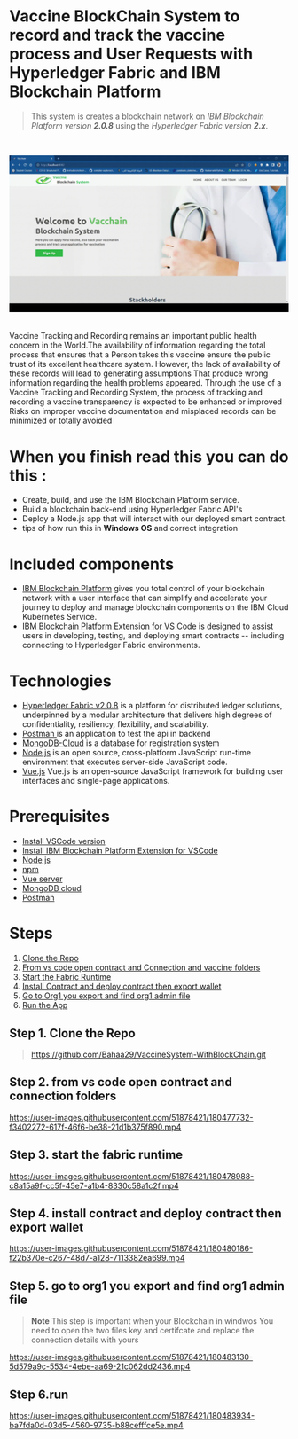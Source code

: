 # Vaccine BlockChain System to record and track the vaccine process and User Requests with Hyperledger Fabric and IBM Blockchain Platform
> This system is creates a blockchain network on *IBM Blockchain Platform version **2.0.8*** using the *Hyperledger Fabric version **2.x***.
<br>
<p align="center">
  <img src="demo/1.gif">
</p>
<br>
Vaccine Tracking and Recording remains an important public health concern in the World.The availability 
of information regarding the total process that ensures that a Person takes this vaccine ensure the public 
trust of its excellent healthcare system. However, the lack of availability of these records will lead to generating
assumptions That produce wrong information regarding the health problems appeared. Through the use of a Vaccine Tracking
and Recording System, the process of tracking and recording a vaccine transparency is expected to be enhanced or improved
Risks on improper vaccine documentation and misplaced records can be minimized or totally avoided

# When you finish read this you can do this :
* Create, build, and use the IBM Blockchain Platform service.
* Build a blockchain back-end using Hyperledger Fabric API's
* Deploy a Node.js app that will interact with our deployed smart contract.
* tips of how run this in **Windows OS** and correct integration 

# Included components
*	[IBM Blockchain Platform](https://console.bluemix.net/docs/services/blockchain/howto/ibp-v2-deploy-iks.html#ibp-v2-deploy-iks) gives you total control of your blockchain network with a user interface that can simplify and accelerate your journey to deploy and manage blockchain components on the IBM Cloud Kubernetes Service.
*	[IBM Blockchain Platform Extension for VS Code](https://marketplace.visualstudio.com/items?itemName=IBMBlockchain.ibm-blockchain-platform) is designed to assist users in developing, testing, and deploying smart contracts -- including connecting to Hyperledger Fabric environments.

# Technologies
* [Hyperledger Fabric v2.0.8](https://hyperledger-fabric.readthedocs.io) is a platform for distributed ledger solutions, underpinned by a modular architecture that  delivers high degrees of confidentiality, resiliency, flexibility, and scalability.
* [Postman ](https://www.postman.com)is an application to test the api in backend
* [MongoDB-Cloud](https://www.mongodb.com/cloud) is a database for registration system
* [Node.js](https://nodejs.org) is an open source, cross-platform JavaScript run-time environment that executes server-side JavaScript code.
* [Vue.js](https://vuejs.org/) Vue.js is an open-source JavaScript framework for building user interfaces and single-page applications.

# Prerequisites
- [Install VSCode version](https://code.visualstudio.com/updates/v1_39)
- [Install IBM Blockchain Platform Extension for VSCode](https://github.com/IBM-Blockchain/blockchain-vscode-extension)
- [Node js](https://nodejs.org/en/download/)
- [npm ](https://nodejs.org/en/download/)
- [Vue server ](https://vuejs.org/)
- [MongoDB cloud](https://www.mongodb.com/cloud)
- [Postman ](https://www.postman.com/download)

# Steps 
1. [Clone the Repo](#step-1-clone-the-repo)
2. [From vs code open contract and Connection and vaccine folders](#step-2-from-vs-code-open-contract-and-connection-folders)
3. [Start the Fabric Runtime](#step-3-start-the-fabric-runtime)
4. [Install Contract and deploy contract then export wallet](#step-4-install-contract-and-deploy-contract-then-export-wallet)
5. [Go to Org1 you export and find org1 admin file](#step-5-go-to-org1-you-export-and-find-org1-admin-file)
6. [Run the App](#step-1-run)

## Step 1. Clone the Repo
> https://github.com/Bahaa29/VaccineSystem-WithBlockChain.git

## Step 2. from vs code open contract and connection folders
https://user-images.githubusercontent.com/51878421/180477732-f3402272-617f-46f6-be38-21d1b375f890.mp4

## Step 3. start the fabric runtime

https://user-images.githubusercontent.com/51878421/180478988-c8a15a9f-cc5f-45e7-a1b4-8330c58a1c2f.mp4

## Step 4. install contract and deploy contract then export wallet

https://user-images.githubusercontent.com/51878421/180480186-f22b370e-c267-48d7-a128-7113382ea699.mp4

## Step 5. go to org1 you export and find org1 admin file
> **Note** This step is important when your Blockchain in windwos 
> You need to open the two files key and certifcate and replace the connection details with yours 

https://user-images.githubusercontent.com/51878421/180483130-5d579a9c-5534-4ebe-aa69-21c062dd2436.mp4

## Step 6.run 

https://user-images.githubusercontent.com/51878421/180483934-ba7fda0d-03d5-4560-9735-b88cefffce5e.mp4




